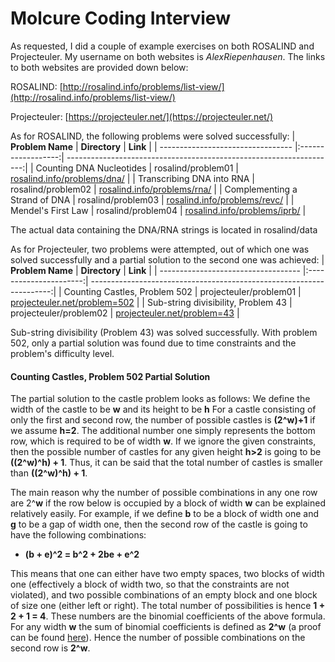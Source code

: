 # Molcure Coding Interview
As requested, I did a couple of example exercises on both ROSALIND and Projecteuler.
My username on both websites is *AlexRiepenhausen*.
The links to both websites are provided down below:

ROSALIND:     [http://rosalind.info/problems/list-view/](http://rosalind.info/problems/list-view/)

Projecteuler: [https://projecteuler.net/](https://projecteuler.net/)

As for ROSALIND, the following problems were solved successfully:
| **Problem Name**                  | **Directory**      | **Link**                                                            |
| --------------------------------- |:------------------:| -------------------------------------------------------------------:|
| Counting DNA Nucleotides          | rosalind/problem01 | [rosalind.info/problems/dna/](http://rosalind.info/problems/dna/)   |
| Transcribing DNA into RNA         | rosalind/problem02 | [rosalind.info/problems/rna/](http://rosalind.info/problems/rna/)   |
| Complementing a Strand of DNA     | rosalind/problem03 | [rosalind.info/problems/revc/](http://rosalind.info/problems/revc/) |
| Mendel's First Law                | rosalind/problem04 | [rosalind.info/problems/iprb/](http://rosalind.info/problems/iprb/) |

The actual data containing the DNA/RNA strings is located in rosalind/data

As for Projecteuler, two problems were attempted, out of which one was solved successfully and a partial solution to the second one was achieved:
| **Problem Name**                    | **Directory**          | **Link**                                                             |
| ----------------------------------- |:----------------------:| --------------------------------------------------------------------:|
| Counting Castles, Problem 502       | projecteuler/problem01 | [projecteuler.net/problem=502](https://projecteuler.net/problem=502) |
| Sub-string divisibility, Problem 43 | projecteuler/problem02 | [projecteuler.net/problem=43](https://projecteuler.net/problem=43)   |

Sub-string divisibility (Problem 43) was solved successfully. With problem 502, only a partial solution was found due to time constraints and the problem's difficulty level.

#### Counting Castles, Problem 502 Partial Solution

The partial solution to the castle problem looks as follows:
We define the width of the castle to be **w** and its height to be **h**
For a castle consisting of only the first and second row, the number of possible castles is **(2^w)+1** if we assume **h=2**. 
The additional number one simply represents the bottom row, which is required to be of width **w**.
If we ignore the given constraints, then the possible number of castles for any given height **h>2** is going to be **((2^w)^h) + 1**.
Thus, it can be said that the total number of castles is smaller than **((2^w)^h) + 1**.

The main reason why the number of possible combinations in any one row are 2^**w** if the row below is occupied by a block of width **w** can be explained relatively easily.
For example, if we define **b** to be a block of width one and **g** to be a gap of width one, then the second row of the castle is going to have the following combinations:

- **(b + e)^2 = b^2 + 2be + e^2**

This means that one can either have two empty spaces, two blocks of width one (effectively a block of width two, so that the constraints are not violated), 
and two possible combinations of an empty block and one block of size one (either left or right). The total number of possibilities is hence **1 + 2 + 1 = 4**.
These numbers are the binomial coefficients of the above formula. For any width **w** the sum of binomial coefficients is defined as **2^w** (a proof can be found [here](https://proofwiki.org/wiki/Sum_of_Entries_in_Row_of_Pascal%27s_Triangle#:~:text=So%20the%20sum%20of%20all,equal%20to%202k%2B1.)). 
Hence the number of possible combinations on the second row is **2^w**.



